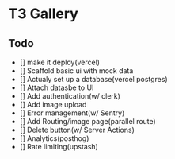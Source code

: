 # T3 Gallery

## Todo

- [] make it deploy(vercel)
- [] Scaffold basic ui with mock data
- [] Actualy set up a database(vercel postgres)
- [] Attach datasbe to UI
- [] Add authentication(w/ clerk)
- [] Add image upload
- [] Error management(w/ Sentry)
- [] Add Routing/image page(parallel route)
- [] Delete button(w/ Server Actions)
- [] Analytics(posthog)
- [] Rate limiting(upstash) 




